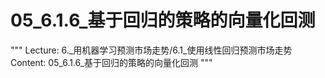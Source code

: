 # 05_6.1.6_基于回归的策略的向量化回测

"""
Lecture: 6._用机器学习预测市场走势/6.1_使用线性回归预测市场走势
Content: 05_6.1.6_基于回归的策略的向量化回测
"""

